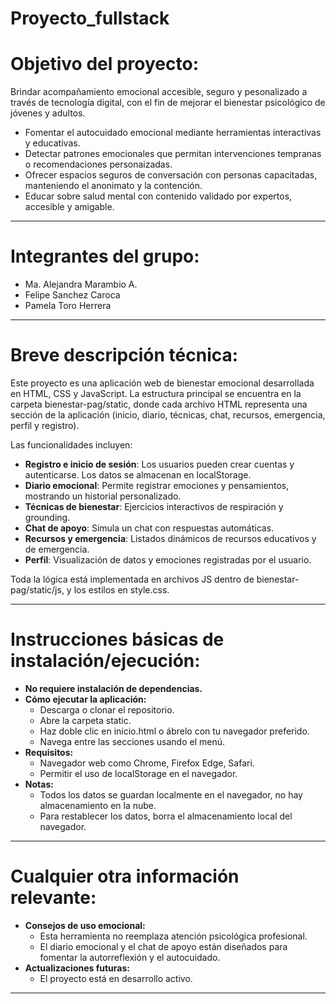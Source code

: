 # Proyecto_fullstack

# Objetivo del proyecto:

Brindar acompañamiento emocional accesible, seguro y pesonalizado a través de tecnología digital, con el fin de mejorar el bienestar psicológico de jóvenes y adultos.

- Fomentar el autocuidado emocional mediante herramientas interactivas y educativas.
- Detectar patrones emocionales que permitan intervenciones tempranas o recomendaciones personaizadas.
- Ofrecer espacios seguros de conversación  con personas capacitadas, manteniendo el anonimato y la contención.
- Educar sobre salud mental con contenido validado por expertos, accesible y amigable.

---

# Integrantes del grupo:

- Ma. Alejandra Marambio A.
- Felipe Sanchez Caroca
- Pamela Toro Herrera

---
  
# Breve descripción técnica:

Este proyecto es una aplicación web de bienestar emocional desarrollada en HTML, CSS y JavaScript.
La estructura principal se encuentra en la carpeta bienestar-pag/static, donde cada archivo HTML representa una sección de la aplicación (inicio, diario, técnicas, chat, recursos, emergencia, perfil y registro).

Las funcionalidades incluyen:

- **Registro e inicio de sesión**: Los usuarios pueden crear cuentas y autenticarse. Los datos se almacenan en localStorage.
- **Diario emocional**: Permite registrar emociones y pensamientos, mostrando un historial personalizado.
- **Técnicas de bienestar**: Ejercicios interactivos de respiración y grounding.
- **Chat de apoyo**: Simula un chat con respuestas automáticas.
- **Recursos y emergencia**: Listados dinámicos de recursos educativos y de emergencia.
- **Perfil**: Visualización de datos y emociones registradas por el usuario.

Toda la lógica está implementada en archivos JS dentro de bienestar-pag/static/js, y los estilos en style.css.

---

# Instrucciones básicas de instalación/ejecución:

- **No requiere instalación de dependencias.**
- **Cómo ejecutar la aplicación:**
  * Descarga o clonar el repositorio.
  * Abre la carpeta static.
  * Haz doble clic en inicio.html o ábrelo con tu navegador preferido.
  * Navega entre las secciones usando el menú.
- **Requisitos:**
  * Navegador web como Chrome, Firefox Edge, Safari.
  * Permitir el uso de localStorage en el navegador.
- **Notas:**
  * Todos los datos se guardan localmente en el navegador, no hay almacenamiento en la nube.
  * Para restablecer los datos, borra el almacenamiento local del navegador.

---

# Cualquier otra información relevante:

- **Consejos de uso emocional:**
  * Esta herramienta no reemplaza atención psicológica profesional.
  * El diario emocional y el chat de apoyo están diseñados para fomentar la autorreflexión y el autocuidado.
- **Actualizaciones futuras:**
  * El proyecto está en desarrollo activo. 

---
